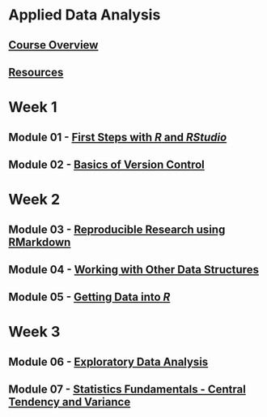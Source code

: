 # Applied Data Analysis

## [Course Overview](course-overview.md)
## [Resources](resources.md)

# Week 1
## Module 01 - [First Steps with ***R*** and ***RStudio***](module-01/module-01.md)
## Module 02 - [Basics of Version Control](module-02/module-02.md)
# Week 2
## Module 03 - [Reproducible Research using RMarkdown](module-03/module-03.md)
## Module 04 - [Working with Other Data Structures](module-04/module-04.md)
## Module 05 - [Getting Data into ***R***](module-05/module-05.md)
# Week 3
## Module 06 - [Exploratory Data Analysis](module-06/module-06.md)
## Module 07 - [Statistics Fundamentals - Central Tendency and Variance](module-07/module-07.md)

